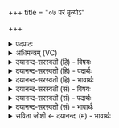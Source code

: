 +++
title = "०७ परं मृत्योऽ"

+++
<details><summary>पदपाठः</summary>

पर॑म्। मृत्यो॒ऽइति॒ मृत्यो॑। अनु॑। परा॑। इ॒हि॒। पन्था॑म्। यः। ते॒। अ॒न्यः। इत॑रः। दे॒व॒याना॒दिति॑ देव॒ऽयाना॑त्। चक्षु॑ष्मते। शृ॒ण्व॒ते। ते॒। ब्र॒वी॒मि॒। मा। नः॒। प्र॒जामिति॑ प्र॒ऽजाम्। री॒रि॒षः॒। री॒रि॒ष॒ऽइति॑ रिरिषः। मा। उ॒त। वी॒रान्। ७।
</details>

<details><summary>अधिमन्त्रम् (VC)</summary>

- विश्वेदेवा देवताः
- आदित्या देवा वा ऋषयः
- त्रिष्टुप्
- धैवतः
</details>

<details><summary>दयानन्द-सरस्वती (हि) - विषयः</summary>

फिर मनुष्यों को क्या करना चाहिये, इस विषय को अगले मन्त्र में कहा है ॥
</details>

<details><summary>दयानन्द-सरस्वती (हि) - पदार्थः</summary>

पदार्थान्वयभाषाः -  हे मनुष्य ! (या) जो (ते) तेरा (देवयानात्) जिस मार्ग से विद्वान् लोग चलते उससे (इतरः) भिन्न (अन्यः) और मार्ग है, उस (पन्थाम्) मार्ग को (मृत्यो) मृत्यु (परा, इहि) दूर जावे, जिस कारण तू (परम्) उत्तम देवमार्ग को (अनु) अनुकूलता से प्राप्त हो, उसी से (चक्षुष्मते) उत्तम नेत्रवाले (शृण्वते) सुनते हुए (ते) तेरे लिये (ब्रवीमि) उपदेश करता हूँ, जैसे मृत्यु (नः) हमारी प्रजा को न मारे और वीर पुरुषों को भी न मारे, वैसे तू (प्रजाम्) सन्तानादि को (मा, रीरिषः) मत मार वा विषयादि से नष्ट मत कर (उत) और (वीरान्) विद्या और शरीर के बल से युक्त वीर पुरुषों को (मा) मत नष्ट कर ॥७ ॥
</details>

<details><summary>दयानन्द-सरस्वती (हि) - भावार्थः</summary>

भावार्थभाषाः -  मनुष्यों को चाहिये कि जीवनपर्यन्त विद्वानों के मार्ग से चल के उत्तम अवस्था को प्राप्त हों और ब्रह्मचर्य के विना स्वयंवर विवाह करके कभी न्यून अवस्था की प्रजा सन्तानों को न उत्पन्न करें और न इन सन्तानों को ब्रह्मचर्य के अनुष्ठान से अलग रक्खें ॥७ ॥
</details>

<details><summary>दयानन्द-सरस्वती (सं) - विषयः</summary>

पुनर्मनुष्यैः किं कर्त्तव्यमित्याह ॥
</details>

<details><summary>दयानन्द-सरस्वती (सं) - पदार्थः</summary>

पदार्थान्वयभाषाः -  हे मनुष्य ! यस्ते देवयानादितरोऽन्यो मार्गोऽस्ति, तं पन्थां मृत्यो परेहि मृत्युः परैतु, यतस्त्वं परं देवयानमन्विहि। अत एव चक्षुष्मते शृण्वतेऽहं ते ब्रव्रीमि, यथा मृत्युर्नः प्रजां न हिंस्यादुतापि वीरान्न हन्यात्, तथा त्वं प्रजां मा रीरिष उतापि वीरान् मा रीरिषः ॥७ ॥
</details>

<details><summary>दयानन्द-सरस्वती (सं) - भावार्थः</summary>

भावार्थभाषाः -  मनुष्यैर्यावज्जीवनं तावद्विद्वन्मार्गेण गत्वा परमायुर्लब्धव्यम्। कदाचिद् विना ब्रह्मचर्येण स्वयंवरं कृत्वाऽल्पायुषीः प्रजा नोत्पादनीया, न चैतासां ब्रह्मचर्यानुष्ठानेन वियोगः कर्त्तव्यः ॥७ ॥
</details>

<details><summary>सविता जोशी ← दयानन्दः (म) - भावार्थः</summary>

भावार्थभाषाः -  माणसांनी आजीवन विद्वानाच्या मार्गाने जावे व उत्तम अवस्था प्राप्त करून घ्यावी. ब्रह्मचर्याखेरीज व स्वयंवर विवाहाखेरीज विवाह करू नये. दुर्बल प्रजा उत्पन्न करू नये व संतानांनाही ब्रह्मचर्य पालन करावयास लावावे.
</details>